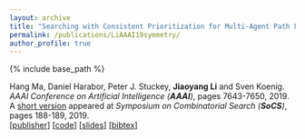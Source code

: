 ```yaml
---
layout: archive
title: "Searching with Consistent Prioritization for Multi-Agent Path Finding"
permalink: /publications/LiAAAI19symmetry/
author_profile: true
---
```


{% include base_path %}

Hang Ma, Daniel Harabor, Peter J. Stuckey, **Jiaoyang Li** and Sven Koenig.       
<i>AAAI Conference on Artificial Intelligence (**AAAI**)</i>, pages 7643-7650, 2019.       
A [short version](https://aaai.org/ocs/index.php/SOCS/SOCS19/paper/view/18381 "Download pdf") appeared at <i>Symposium on Combinatorial Search (**SoCS**)</i>, pages 188-189, 2019.       
[[publisher](https://aaai.org/ojs/index.php/AAAI/article/view/4758)]
[[code](https://github.com/Jiaoyang-Li/PBS)]
[[slides](https://jiaoyang-li.github.io/files/slides/large-agent-slides.pdf "Download slides")]
[<a href="javascript:void(0)" onclick="(function(target, id) { if ($('#' + id).css('display') == 'block') { $('#' + id).hide('fast'); $(target).text('bibtex') } else { $('#' + id).show('fast'); $(target).text('bibtex▲') } })(this, 'bibtex-MaAAAI19');">bibtex</a>]
<div id="bibtex-MaAAAI19" style="display:none">
<pre>@inproceedings{MaAAAI19,
  author    = {Hang Ma and Daniel Harabor and Peter J. Stuckey and Jiaoyang Li and Sven Koenig},
  title     = {Searching with Consistent Prioritization for Multi-Agent Path Finding},
  booktitle = {Proceedings of the AAAI Conference on Artificial Intelligence (AAAI)},
  pages     = {7643--7650},
  year      = {2019}
}
</pre></div>   